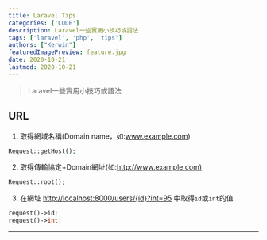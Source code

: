 ```yaml
---
title: Laravel Tips
categories: ['CODE']
description: Laravel一些實用小技巧或語法
tags: ['laravel', 'php', 'tips']
authors: ["Kerwin"]
featuredImagePreview: feature.jpg
date: 2020-10-21
lastmod: 2020-10-21
---
```


> Laravel一些實用小技巧或語法

<!--more-->

## URL

1. 取得網域名稱(Domain name，如:www.example.com)

```php
Request::getHost();
```

2. 取得傳輸協定+Domain網址(如:<http://www.example.com)>

```php
Request::root();
```

3. 在網址 <http://localhost:8000/users/{id}?int=95> 中取得`id`或`int`的值

```php
request()->id;
request()->int;
```
---
